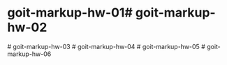# goit-markup-hw-01#   g o i t - m a r k u p - h w - 0 2  
 #   g o i t - m a r k u p - h w - 0 3  
 #   g o i t - m a r k u p - h w - 0 4  
 #   g o i t - m a r k u p - h w - 0 5  
 #   g o i t - m a r k u p - h w - 0 6  
 